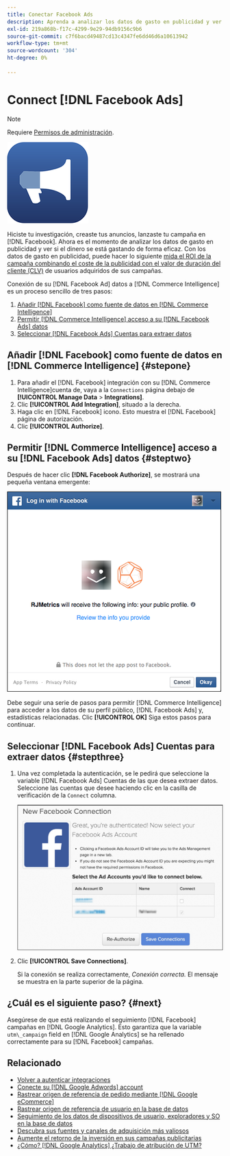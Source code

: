 ```yaml
---
title: Conectar Facebook Ads
description: Aprenda a analizar los datos de gasto en publicidad y ver si el dinero se gasta de forma eficaz.
exl-id: 219a868b-f17c-4299-9e29-94db9156c9b6
source-git-commit: c7f6bacd49487cd13c4347fe6dd46d6a10613942
workflow-type: tm+mt
source-wordcount: '304'
ht-degree: 0%

---
```


# Connect [!DNL Facebook Ads]

>[!NOTE]
>
>Requiere [Permisos de administración](../../../administrator/user-management/user-management.md).

![](../../../assets/facebook-ads-logo.png)

Hiciste tu investigación, creaste tus anuncios, lanzaste tu campaña en [!DNL Facebook]. Ahora es el momento de analizar los datos de gasto en publicidad y ver si el dinero se está gastando de forma eficaz. Con los datos de gasto en publicidad, puede hacer lo siguiente [mida el ROI de la campaña combinando el coste de la publicidad con el valor de duración del cliente (CLV)](../../../data-analyst/analysis/roi-ad-camp.md) de usuarios adquiridos de sus campañas.

Conexión de su [!DNL Facebook Ad] datos a [!DNL Commerce Intelligence] es un proceso sencillo de tres pasos:

1. [Añadir [!DNL Facebook] como fuente de datos en [!DNL Commerce Intelligence]](#stepone)
1. [Permitir [!DNL Commerce Intelligence] acceso a su [!DNL Facebook Ads] datos](#steptwo)
1. [Seleccionar [!DNL Facebook Ads] Cuentas para extraer datos](#stepthree)

## Añadir [!DNL Facebook] como fuente de datos en [!DNL Commerce Intelligence] {#stepone}

1. Para añadir el [!DNL Facebook] integración con su [!DNL Commerce Intelligence]cuenta de, vaya a la `Connections` página debajo de **[!UICONTROL Manage Data** > **Integrations]**.
1. Clic **[!UICONTROL Add Integration]**, situado a la derecha.
1. Haga clic en [!DNL Facebook] icono. Esto muestra el [!DNL Facebook] página de autorización.
1. Clic **[!UICONTROL Authorize]**.

## Permitir [!DNL Commerce Intelligence] acceso a su [!DNL Facebook Ads] datos {#steptwo}

Después de hacer clic **[!DNL Facebook Authorize]**, se mostrará una pequeña ventana emergente:

![](../../../assets/Facebook_Access_Popup.png)

Debe seguir una serie de pasos para permitir [!DNL Commerce Intelligence] para acceder a los datos de su perfil público, [!DNL Facebook Ads] y, estadísticas relacionadas. Clic **[!UICONTROL OK]** Siga estos pasos para continuar.

## Seleccionar [!DNL Facebook Ads] Cuentas para extraer datos {#stepthree}

1. Una vez completada la autenticación, se le pedirá que seleccione la variable [!DNL Facebook Ads] Cuentas de las que desea extraer datos. Seleccione las cuentas que desee haciendo clic en la casilla de verificación de la `Connect` columna.

   ![](../../../assets/Facebook_Ad_Accounts.png)

1. Clic **[!UICONTROL Save Connections]**.

   Si la conexión se realiza correctamente, *Conexión correcta.* El mensaje se muestra en la parte superior de la página.

## ¿Cuál es el siguiente paso? {#next}

Asegúrese de que está realizando el seguimiento [!DNL Facebook] campañas en [!DNL Google Analytics]. Esto garantiza que la variable `utm\_campaign` field en [!DNL Google Analytics] se ha rellenado correctamente para su [!DNL Facebook] campañas.

## Relacionado

* [Volver a autenticar integraciones](https://experienceleague.adobe.com/docs/commerce-knowledge-base/kb/how-to/mbi-reauthenticating-integrations.html)
* [Conecte su [!DNL Google Adwords] account](../integrations/google-ecommerce.md)
* [Rastrear origen de referencia de pedido mediante [!DNL Google eCommerce]](../integrations/google-ecommerce.md)
* [Rastrear origen de referencia de usuario en la base de datos](../../analysis/google-track-user-acq.md)
* [Seguimiento de los datos de dispositivos de usuario, exploradores y SO en la base de datos](../../analysis/track-usr-dev-browser.md)
* [Descubra sus fuentes y canales de adquisición más valiosos](../../analysis/most-value-source-channel.md)
* [Aumente el retorno de la inversión en sus campañas publicitarias](../../analysis/roi-ad-camp.md)
* [¿Cómo? [!DNL Google Analytics] ¿Trabajo de atribución de UTM?](../../analysis/utm-attributes.md)
